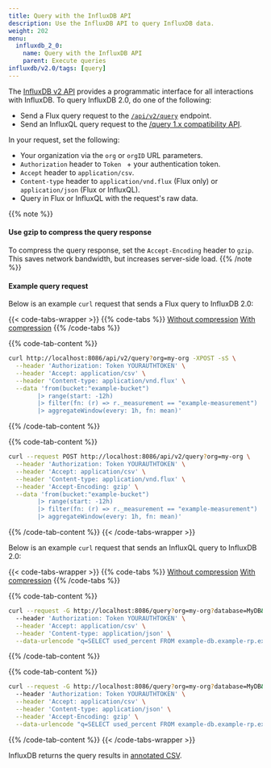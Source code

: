 ```yaml
---
title: Query with the InfluxDB API
description: Use the InfluxDB API to query InfluxDB data.
weight: 202
menu:
  influxdb_2_0:
    name: Query with the InfluxDB API
    parent: Execute queries
influxdb/v2.0/tags: [query]
---
```


The [InfluxDB v2 API](/influxdb/v2.0/reference/api) provides a programmatic interface for all interactions with InfluxDB. To query InfluxDB 2.0, do one of the following:

- Send a Flux query request to the [`/api/v2/query`](/influxdb/v2.0/api/#operation/PostQueryAnalyze) endpoint.
- Send an InfluxQL query request to the [/query 1.x compatibility API](/influxdb/v2.0/reference/api/influxdb-1x/query/).

In your request, set the following:

- Your organization via the `org` or `orgID` URL parameters.
- `Authorization` header to `Token ` + your authentication token.
- `Accept` header to `application/csv`.
- `Content-type` header to `application/vnd.flux` (Flux only) or `application/json` (Flux or InfluxQL).
- Query in Flux or InfluxQL with the request's raw data.

{{% note %}}
#### Use gzip to compress the query response

To compress the query response, set the `Accept-Encoding` header to `gzip`.
This saves network bandwidth, but increases server-side load.
{{% /note %}}

#### Example query request

Below is an example `curl` request that sends a Flux query to InfluxDB 2.0:

{{< code-tabs-wrapper >}}
{{% code-tabs %}}
[Without compression](#)
[With compression](#)
{{% /code-tabs %}}

{{% code-tab-content %}}
```bash
curl http://localhost:8086/api/v2/query?org=my-org -XPOST -sS \
  --header 'Authorization: Token YOURAUTHTOKEN' \
  --header 'Accept: application/csv' \
  --header 'Content-type: application/vnd.flux' \
  --data 'from(bucket:"example-bucket")
        |> range(start: -12h)
        |> filter(fn: (r) => r._measurement == "example-measurement")
        |> aggregateWindow(every: 1h, fn: mean)'
```
{{% /code-tab-content %}}

{{% code-tab-content %}}
```bash
curl --request POST http://localhost:8086/api/v2/query?org=my-org \
  --header 'Authorization: Token YOURAUTHTOKEN' \
  --header 'Accept: application/csv' \
  --header 'Content-type: application/vnd.flux' \
  --header 'Accept-Encoding: gzip' \
  --data 'from(bucket:"example-bucket")
        |> range(start: -12h)
        |> filter(fn: (r) => r._measurement == "example-measurement")
        |> aggregateWindow(every: 1h, fn: mean)'
```
{{% /code-tab-content %}}
{{< /code-tabs-wrapper >}}

Below is an example `curl` request that sends an InfluxQL query to InfluxDB 2.0:

{{< code-tabs-wrapper >}}
{{% code-tabs %}}
[Without compression](#)
[With compression](#)
{{% /code-tabs %}}

{{% code-tab-content %}}
```bash
curl --request -G http://localhost:8086/query?org=my-org?database=MyDB&retention_policy=MyRP \
  --header 'Authorization: Token YOURAUTHTOKEN' \
  --header 'Accept: application/csv' \
  --header 'Content-type: application/json' \
  --data-urlencode "q=SELECT used_percent FROM example-db.example-rp.example-measurement WHERE host=host1"
```
{{% /code-tab-content %}}

{{% code-tab-content %}}
```bash
curl --request -G http://localhost:8086/query?org=my-org?database=MyDB&retention_policy=MyRP \
  --header 'Authorization: Token YOURAUTHTOKEN' \
  --header 'Accept: application/csv' \
  --header 'Content-type: application/json' \
  --header 'Accept-Encoding: gzip' \
  --data-urlencode "q=SELECT used_percent FROM example-db.example-rp.example-measurement WHERE host=host1"
```
{{% /code-tab-content %}}
{{< /code-tabs-wrapper >}}

InfluxDB returns the query results in [annotated CSV](/influxdb/v2.0/reference/syntax/annotated-csv/).
